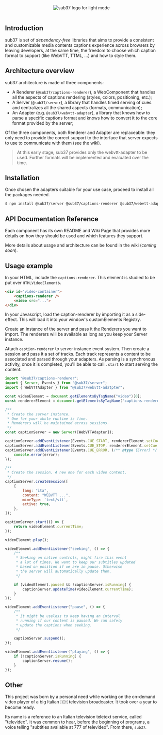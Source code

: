 <div align="center">
	<br>
	<br>
	<picture>
		<source media="(prefers-color-scheme: dark)"
			srcset="https://github.com/alexandercerutti/sub37/raw/master/assets/logo-dark.svg?sanitize=true"
		>
		<img
			alt="sub37 logo for light mode"
			src="https://github.com/alexandercerutti/sub37/raw/master/assets/logo-light.svg?sanitize=true"
		>
	</picture>
	<br>
	<br>
</div>

## Introduction

sub37 is set of _dependency-free_ libraries that aims to provide a consistent and customizable media contents captions experience across browsers by leaving developers, at the same time, the freedom to choose which caption format to support (like WebVTT, TTML, ...) and how to style them.

## Architecture overview

sub37 architecture is made of three components:

- A Renderer (`@sub37/captions-renderer`), a WebComponent that handles all the aspects of captions rendering (styles, colors, positioning, etc.);
- A Server (`@sub37/server`), a library that handles timed serving of cues and centralizes all the shared aspects (formats, communication);
- An Adapter (e.g. `@sub37/webvtt-adapter`), a library that knows how to parse a specific captions format and knows how to convert it to the core format provided by the server;

Of the three components, both Renderer and Adapter are replaceable: they only need to provide the correct support to the interface that server expects to use to communicate with them (see the wiki).

> At this early stage, sub37 provides only the webvtt-adapter to be used. Further formats will be implemented and evaluated over the time.

## Installation

Once chosen the adapters suitable for your use case, proceed to install all the packages needed.

```sh
$ npm install @sub37/server @sub37/captions-renderer @sub37/webvtt-adapter
```

## API Documentation Reference

Each component has its own README and Wiki Page that provides more details on how they should be used and which features they support.

More details about usage and architecture can be found in the wiki (_coming soon_).

## Usage example

In your HTML, include the `captions-renderer`. This element is studied to be put over `HTMLVideoElement`s.

```html
<div id="video-container">
	<captions-renderer />
	<video src="...">
</div>
```

In your Javascript, load the caption-renderer by importing it as a side-effect. This will load it into your window's customElements Registry.

Create an instance of the server and pass it the Renderers you want to import. The renderers will be available as long as you keep your Server instance.

Attach `caption-renderer` to server instance event system. Then create a session and pass it a set of tracks. Each track represents a content to be associated and parsed through your adapters.
As parsing is a synchronous activity, once it is completed, you'll be able to call `.start` to start serving the content.

```javascript
import "@sub37/captions-renderer";
import { Server, Events } from "@sub37/server";
import { WebVTTAdapter } from "@sub37/webvtt-adatpter";

const videoElement = document.getElementsByTagName("video")[0];
const rendererElement = document.getElementsByTagName("captions-renderer")[0];

/**
 * Create the server instance.
 * One for your whole runtime is fine.
 * Renderers will be maintained across sessions.
 */
const captionServer = new Server([WebVTTAdapter]);

captionServer.addEventListener(Events.CUE_START, rendererElement.setCue);
captionServer.addEventListener(Events.CUE_STOP, rendererElement.setCue);
captionServer.addEventListener(Events.CUE_ERROR, (/** @type {Error} */ error) => {
	console.error(error);
});

/**
 * Create the session. A new one for each video content.
 */
captionServer.createSession([
	{
		lang: "ita",
		content: "WEBVTT ...",
		mimeType: `text/vtt`,
		active: true,
	},
]);

captionServer.start(() => {
	return videoElement.currentTime;
});

videoElement.play();

videoElement.addEventListener("seeking", () => {
	/**
	 * Seeking on native controls, might fire this event
	 * a lot of times. We want to keep our subtitles updated
	 * based on position if we are in pause. Otherwise
	 * the server will automatically update them.
	 */

	if (videoElement.paused && !captionServer.isRunning) {
		captionServer.updateTime(videoElement.currentTime);
	}
});

videoElement.addEventListener("pause", () => {
	/**
	 * It might be useless to keep having an interval
	 * running if our content is paused. We can safely
	 * update the captions when seeking.
	 */

	captionServer.suspend();
});

videoElement.addEventListener("playing", () => {
	if (!captionServer.isRunning) {
		captionServer.resume();
	}
});
```

## Other

This project was born by a personal need while working on the on-demand video player of a big Italian 🇮🇹 television broadcaster. It took over a year to become ready.

Its name is a reference to an Italian television teletext service, called "televideo". It was common to hear, before the beginning of programs, a voice telling "subtitles available at 777 of televideo". From there, `sub37`.
